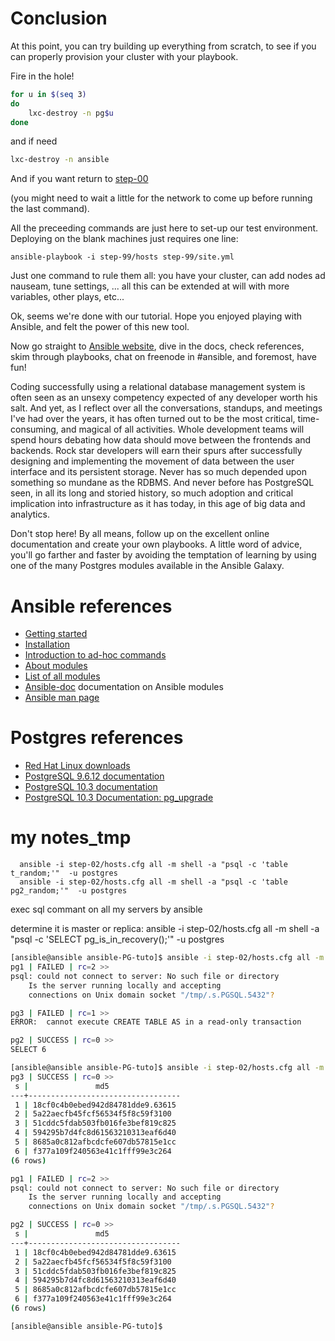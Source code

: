 # Conclusion

At this point, you can try building up everything from scratch, to see
if you can properly provision your cluster with your playbook.

Fire in the hole!

```bash
for u in $(seq 3)
do
	lxc-destroy -n pg$u
done

```
and if need
```bash
lxc-destroy -n ansible
```
And if you want return to [step-00](https://github.com/4orbit/ansible-PG-tuto/tree/master/step-00)

(you might need to wait a little for the network to come up before
running the last command).

All the preceeding commands are just here to set-up our test
environment. Deploying on the blank machines just requires one line:

    ansible-playbook -i step-99/hosts step-99/site.yml

Just one command to rule them all: you have your cluster, can add nodes ad
nauseam, tune settings, ... all this can be extended at will with more variables, 
other plays, etc...

Ok, seems we're done with our tutorial. Hope you enjoyed playing with Ansible, and 
felt the power of this new tool.

Now go straight to [Ansible website](http://ansible.cc), dive in the docs, check references, 
skim through playbooks, chat on freenode in #ansible, and foremost, have fun!

Coding successfully using a relational database management system is often seen as an unsexy competency expected of any developer worth his salt. And yet, as I reflect over all the conversations, standups, and meetings I've had over the years, it has often turned out to be the most critical, time-consuming, and magical of all activities. Whole development teams will spend hours debating how data should move between the frontends and backends. Rock star developers will earn their spurs after successfully designing and implementing the movement of data between the user interface and its persistent storage. Never has so much depended upon something so mundane as the RDBMS. And never before has PostgreSQL seen, in all its long and storied history, so much adoption and critical implication into infrastructure as it has today, in this age of big data and analytics.

Don't stop here! By all means, follow up on the excellent online documentation and create your own playbooks. A little word of advice, you'll go farther and faster by avoiding the temptation of learning by using one of the many Postgres modules available in the Ansible Galaxy.

# Ansible references

* [Getting started](https://docs.ansible.com/intro_getting_started.html)
* [Installation](http://docs.ansible.com/ansible/intro_installation.html)
* [Introduction to ad-hoc commands](http://docs.ansible.com/ansible/intro_adhoc.html#id7)
* [About modules](http://docs.ansible.com/ansible/modules.html)
* [List of all modules](http://docs.ansible.com/ansible/list_of_all_modules.html)
* [Ansible-doc](http://manpages.ubuntu.com/manpages/xenial/man1/ansible-doc.1.html) documentation on Ansible modules
* [Ansible man page](https://www.mankier.com/1/ansible)

# Postgres references

* [Red Hat Linux downloads](https://www.postgresql.org/download/linux/redhat/)
* [PostgreSQL 9.6.12 documentation](https://www.postgresql.org/docs/9.6/static/index.html)
* [PostgreSQL 10.3 documentation](https://www.postgresql.org/docs/10/static/index.html)
* [PostgreSQL 10.3 Documentation: pg\_upgrade](https://www.postgresql.org/docs/10/static/pgupgrade.html)


# my notes\_tmp

      ansible -i step-02/hosts.cfg all -m shell -a "psql -c 'table t_random;'"  -u postgres
      ansible -i step-02/hosts.cfg all -m shell -a "psql -c 'table pg2_random;'"  -u postgres

exec sql commant on all my servers by ansible

determine it is master or replica:
      ansible -i step-02/hosts.cfg all -m shell -a "psql -c 'SELECT pg_is_in_recovery();'"  -u postgres

```bash
[ansible@ansible ansible-PG-tuto]$ ansible -i step-02/hosts.cfg all -m shell -a "psql -c 'create table pgf_random as select s, md5(random()::text) from generate_Series(1,6) s;'"  -u postgres
pg1 | FAILED | rc=2 >>
psql: could not connect to server: No such file or directory
	Is the server running locally and accepting
	connections on Unix domain socket "/tmp/.s.PGSQL.5432"?

pg3 | FAILED | rc=1 >>
ERROR:  cannot execute CREATE TABLE AS in a read-only transaction

pg2 | SUCCESS | rc=0 >>
SELECT 6

[ansible@ansible ansible-PG-tuto]$ ansible -i step-02/hosts.cfg all -m shell -a "psql -c 'table pgf_random;'"  -u postgres
pg3 | SUCCESS | rc=0 >>
 s |               md5                
---+----------------------------------
 1 | 18cf0c4b0ebed942d84781dde9.63615
 2 | 5a22aecfb45fcf56534f5f8c59f3100
 3 | 51cddc5fdab503fb016fe3bef819c825
 4 | 594295b7d4fc8d61563210313eaf6d40
 5 | 8685a0c812afbcdcfe607db57815e1cc
 6 | f377a109f240563e41c1fff99e3c264
(6 rows)

pg1 | FAILED | rc=2 >>
psql: could not connect to server: No such file or directory
	Is the server running locally and accepting
	connections on Unix domain socket "/tmp/.s.PGSQL.5432"?

pg2 | SUCCESS | rc=0 >>
 s |               md5                
---+----------------------------------
 1 | 18cf0c4b0ebed942d84781dde9.63615
 2 | 5a22aecfb45fcf56534f5f8c59f3100
 3 | 51cddc5fdab503fb016fe3bef819c825
 4 | 594295b7d4fc8d61563210313eaf6d40
 5 | 8685a0c812afbcdcfe607db57815e1cc
 6 | f377a109f240563e41c1fff99e3c264
(6 rows)

[ansible@ansible ansible-PG-tuto]$ 

```

